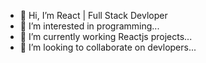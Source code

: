 - 👋 Hi, I’m React | Full Stack Devloper 
- 👀 I’m interested in programming...
- 🌱 I’m currently working Reactjs projects...
- 💞️ I’m looking to collaborate on devlopers...
<!---
sivasurya01/sivasurya01 is a ✨ special ✨ repository because its `README.md` (this file) appears on your GitHub profile.
You can click the Preview link to take a look at your changes.
--->
